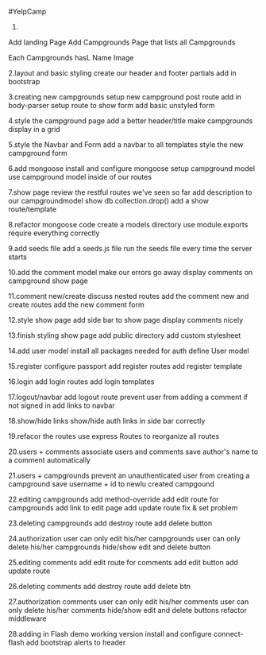 #YelpCamp


1.
Add landing Page
Add Campgrounds Page that lists all Campgrounds

Each Campgrounds hasL
Name
Image 


2.layout and basic styling
create our header and footer partials
add in bootstrap

3.creating new campgrounds
setup new campground post route
add in body-parser
setup route to show form
add basic unstyled form

4.style the campground page
add a better header/title
make campgrounds display in a grid

5.style the Navbar and Form
add a navbar to all templates style the new campground form

6.add mongoose
install and configure mongoose
setup campground model
use campground model inside of our routes

7.show page
review the restful routes we've seen so far
add description to our campgroundmodel
show db.collection.drop()
add a show route/template

8.refactor mongoose code
create a models directory
use module.exports
require everything correctly

9.add seeds file
add a seeds.js file
run the seeds file every time the server starts

10.add the comment model
make our errors go away
display comments on campground show page

11.comment new/create
discuss nested routes
add the comment new and create routes
add the new comment form

12.style show page
add side bar to show page
display comments nicely

13.finish styling show page
add public directory
add custom stylesheet

14.add user model
install all packages needed for auth
define User model

15.register
configure passport
add register routes
add register template

16.login
add login routes
add login templates

17.logout/navbar
add logout route
prevent user from adding a comment if not signed in
add links to navbar

18.show/hide links
show/hide auth links in side bar correctly

19.refacor the routes
use express Routes to reorganize all routes

20.users + comments
associate users and comments
save author's name to a comment automatically

21.users + campgrounds
prevent an unauthenticated user from creating a campground
save username + id to newlu created campgound

22.editing campgrounds
add method-override
add edit route for campgrounds
add link to edit page
add update route
fix & set problem


23.deleting campgrounds
add destroy route
add delete button

24.authorization
user can only edit his/her campgrounds
user can only delete his/her campgrounds
hide/show edit and delete button

25.editing comments
add edit route for comments
add edit button
add update route

26.deleting comments
add destroy route
add delete btn

27.authorization comments
user can only edit his/her comments
user can only delete his/her comments
hide/show edit and delete buttons
refactor middleware

28.adding in Flash
demo working version
install and configure connect-flash
add bootstrap alerts to header



